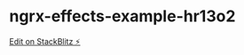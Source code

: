 # ngrx-effects-example-hr13o2

[Edit on StackBlitz ⚡️](https://stackblitz.com/edit/ngrx-effects-example-hr13o2)